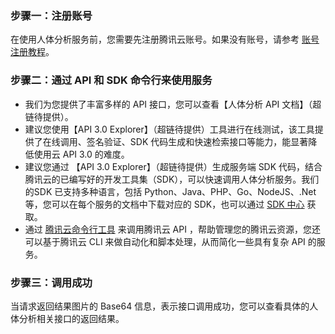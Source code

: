 ### 步骤一：注册账号
在使用人体分析服务前，您需要先注册腾讯云账号。如果没有账号，请参考 [账号注册教程](https://cloud.tencent.com/document/product/378/17985)。


### 步骤二：通过 API 和 SDK 命令行来使用服务
- 我们为您提供了丰富多样的 API 接口，您可以查看【人体分析 API 文档】（超链待提供）。
- 建议您使用【API 3.0 Explorer】（超链待提供）工具进行在线测试，该工具提供了在线调用、签名验证、SDK 代码生成和快速检索接口等能力，能显著降低使用云 API 3.0 的难度。
- 建议您通过 【API 3.0 Explorer】（超链待提供）生成服务端 SDK 代码，结合腾讯云的已编写好的开发工具集（SDK），可以快速调用人体分析服务。我们的SDK 已支持多种语言，包括 Python、Java、PHP、Go、NodeJS、.Net 等，您可以在每个服务的文档中下载对应的 SDK，也可以通过 [SDK 中心](https://cloud.tencent.com/document/sdk) 获取。
- 通过 [腾讯云命令行工具](https://cloud.tencent.com/document/product/440/6176) 来调用腾讯云 API ，帮助管理您的腾讯云资源，您还可以基于腾讯云 CLI 来做自动化和脚本处理，从而简化一些具有复杂 API 的服务。


### 步骤三：调用成功
当请求返回结果图片的 Base64 信息，表示接口调用成功，您可以查看具体的人体分析相关接口的返回结果。
